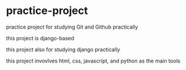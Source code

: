 # practice-project

practice project for studying Git and Github practically

this project is django-based

this project also for studying django practically

this project invovlves html, css, javascript, and python as the main tools